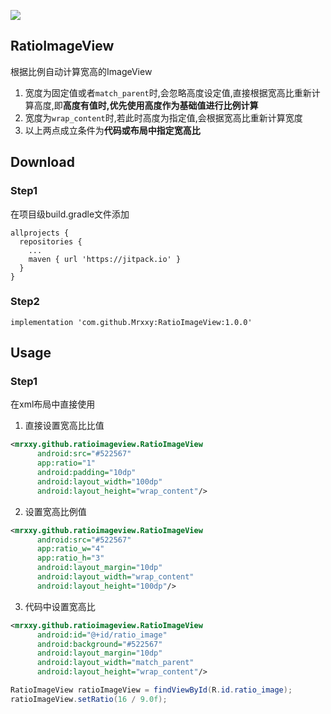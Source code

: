 [![](https://jitpack.io/v/Mrxxy/RatioImageView.svg)](https://jitpack.io/#Mrxxy/RatioImageView)
## RatioImageView
根据比例自动计算宽高的ImageView

1. 宽度为固定值或者`match_parent`时,会忽略高度设定值,直接根据宽高比重新计算高度,即**高度有值时,优先使用高度作为基础值进行比例计算**
2. 宽度为`wrap_content`时,若此时高度为指定值,会根据宽高比重新计算宽度
3. 以上两点成立条件为**代码或布局中指定宽高比**

## Download
### Step1
在项目级build.gradle文件添加
```
allprojects {
  repositories {
    ...
    maven { url 'https://jitpack.io' }
  }
}
```
### Step2
```
implementation 'com.github.Mrxxy:RatioImageView:1.0.0'
```

## Usage

### Step1
在xml布局中直接使用
1. 直接设置宽高比比值
```xml
<mrxxy.github.ratioimageview.RatioImageView
      android:src="#522567"
      app:ratio="1"
      android:padding="10dp"
      android:layout_width="100dp"
      android:layout_height="wrap_content"/>
```
2. 设置宽高比例值
```xml
<mrxxy.github.ratioimageview.RatioImageView
      android:src="#522567"
      app:ratio_w="4"
      app:ratio_h="3"
      android:layout_margin="10dp"
      android:layout_width="wrap_content"
      android:layout_height="100dp"/>
```
3. 代码中设置宽高比
```xml
<mrxxy.github.ratioimageview.RatioImageView
      android:id="@+id/ratio_image"
      android:background="#522567"
      android:layout_margin="10dp"
      android:layout_width="match_parent"
      android:layout_height="wrap_content"/>
```
```java
RatioImageView ratioImageView = findViewById(R.id.ratio_image);
ratioImageView.setRatio(16 / 9.0f);
```